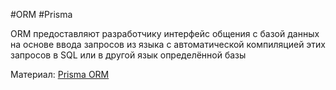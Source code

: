 #ORM #Prisma 

ORM предоставляют разработчику интерфейс общения с базой данных на основе ввода запросов из языка с автоматической компиляцией этих запросов в SQL или в другой язык определённой базы 

Материал:
[Prisma ORM](../../Development/DB/Prisma%20ORM.md)